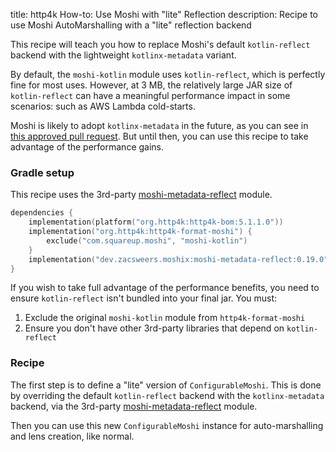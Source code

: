title: http4k How-to: Use Moshi with "lite" Reflection
description: Recipe to use Moshi AutoMarshalling with a "lite" reflection backend

This recipe will teach you how to replace Moshi's default `kotlin-reflect` backend with the lightweight `kotlinx-metadata` variant.

By default, the `moshi-kotlin` module uses `kotlin-reflect`, which is perfectly fine for most uses.
However, at 3 MB, the relatively large JAR size of `kotlin-reflect` can have a meaningful performance impact in some scenarios:
such as AWS Lambda cold-starts.

Moshi is likely to adopt `kotlinx-metadata` in the future, as you can see in [this approved pull request](https://github.com/square/moshi/pull/1183).
But until then, you can use this recipe to take advantage of the performance gains.

### Gradle setup

This recipe uses the 3rd-party [moshi-metadata-reflect](https://github.com/ZacSweers/MoshiX/tree/main/moshi-metadata-reflect) module.

```kotlin
dependencies {
    implementation(platform("org.http4k:http4k-bom:5.1.1.0"))
    implementation("org.http4k:http4k-format-moshi") {
        exclude("com.squareup.moshi", "moshi-kotlin")
    }
    implementation("dev.zacsweers.moshix:moshi-metadata-reflect:0.19.0")
}
```

If you wish to take full advantage of the performance benefits, you need to ensure `kotlin-reflect` isn't bundled into your final jar.
You must:

1. Exclude the original `moshi-kotlin` module from `http4k-format-moshi`
2. Ensure you don't have other 3rd-party libraries that depend on `kotlin-reflect`

### Recipe

The first step is to define a "lite" version of `ConfigurableMoshi`.
This is done by overriding the default `kotlin-reflect` backend with the `kotlinx-metadata` backend, via the 3rd-party [moshi-metadata-reflect](https://github.com/ZacSweers/MoshiX/tree/main/moshi-metadata-reflect) module.

<script src="https://gist-it.appspot.com/https://github.com/http4k/http4k/blob/master/src/docs/guide/howto/moshi_lite/MoshiLite.kt"></script>

Then you can use this new `ConfigurableMoshi` instance for auto-marshalling and lens creation, like normal.

<script src="https://gist-it.appspot.com/https://github.com/http4k/http4k/blob/master/src/docs/guide/howto/moshi_lite/example.kt"></script>
